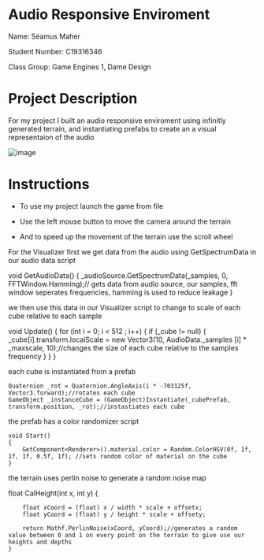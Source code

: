  # Audio Responsive Enviroment

Name: Séamus Maher

Student Number: C19316346

Class Group: Game Engines 1, Dame Design

# Project Description

For my project I built an audio responsive enviroment using infinitly generated terrain, and instantiating prefabs to create an a visual representaion of the audio

![image](https://user-images.githubusercontent.com/55447839/146017361-fde3f49e-a70d-4370-be53-a38154978911.png)

# Instructions

* To use my project launch the game from file

* Use the left mouse button to move the camera around the terrain

* And to speed up the movement of the terrain use the scroll wheel

For the Visualizer first we get data from the audio using GetSpectrumData in our audio data script

void GetAudioData()
    {
        _audioSource.GetSpectrumData(_samples, 0, FFTWindow.Hamming);// gets data from audio source, our samples, fft window seperates frequencies, hamming is used to reduce leakage
    }

we then use this data in our Visualizer script to change to scale of each cube relative to each sample

void Update()
    {
        for (int i = 0; i < 512 ; i++)
        {
            if (_cube != null)
            {
                _cube[i].transform.localScale = new Vector3(10, AudioData._samples [i] * _maxscale, 10);//changes the size of each cube relative to the samples frequency
            }
        }
    }
            
   each cube is instantiated from a prefab
   
    Quaternion _rot = Quaternion.AngleAxis(i * -703125f, Vector3.forward);//rotates each cube
    GameObject _instanceCube = (GameObject)Instantiate(_cubePrefab, transform.position, _rot);//instastiates each cube
    
   the prefab has a color randomizer script
    
    void Start()
    {
        GetComponent<Renderer>().material.color = Random.ColorHSV(0f, 1f, 1f, 1f, 0.5f, 1f); //sets random color of material on the cube
    }
  
  the terrain uses perlin noise to generate a random noise map 
  
  float CalHeight(int x, int y)
    {
    
        float xCoord = (float) x / width * scale + offsetx; 
        float yCoord = (float) y / height * scale + offsety;

        return Mathf.PerlinNoise(xCoord, yCoord);//generates a random value between 0 and 1 on every point on the terrain to give use our heights and depths
    }
    
    
  
